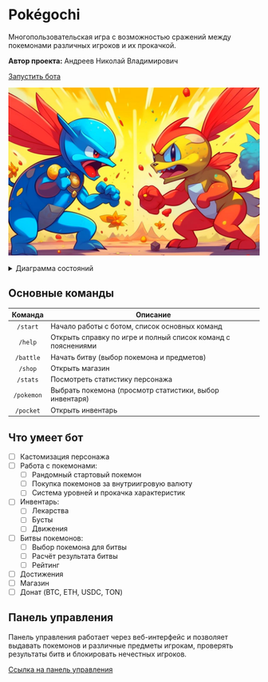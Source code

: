 # Pokégochi

Многопользовательская игра с возможностью сражений между покемонами различных игроков и их прокачкой.

**Автор проекта:** Андреев Николай Владимирович

[Запустить бота](https://t.me/PokegochiBot)

![Главная картинка](hero.jpg)

<details>
  <summary>Диаграмма состояний</summary>

```mermaid
 stateDiagram-v2
    [*] --> /start
    /start --> CreateCharacter
    CreateCharacter --> GetStartPokemon
    GetStartPokemon --> MainMenu
    
    MainMenu --> ManagePokemons
    MainMenu --> Inventory
    MainMenu --> Arena
    MainMenu --> Shop
    MainMenu --> ChangeCharacter
    MainMenu --> Donate
    
    ManagePokemons --> SelectPokemon
    SelectPokemon --> ChangeName
    SelectPokemon --> ApplyInventory
    SelectPokemon --> FreePokemon
    SelectPokemon --> SendPokemon
    ChangeName --> SelectPokemon
    ApplyInventory --> ApplyInventory
    ApplyInventory --> SelectPokemon
    FreePokemon --> SelectPokemon
    SendPokemon --> SelectReceiver
    SelectReceiver --> Send
    Send --> SelectPokemon
```

</details>

## Основные команды

|  Команда   | Описание                                                     |
|:----------:|--------------------------------------------------------------|
|  `/start`  | Начало работы с ботом, список основных команд                |
|  `/help`   | Открыть справку по игре и полный список команд с пояснениями |
| `/battle`  | Начать битву (выбор покемона и предметов)                    |
|  `/shop`   | Открыть магазин                                              |
|  `/stats`  | Посмотреть статистику персонажа                              |
| `/pokemon` | Выбрать покемона (просмотр статистики, выбор инвентаря)      |
| `/pocket`  | Открыть инвентарь                                            |

## Что умеет бот

- [ ] Кастомизация персонажа
- [ ] Работа с покемонами:
  - [ ] Рандомный стартовый покемон
  - [ ] Покупка покемонов за внутриигровую валюту
  - [ ] Система уровней и прокачка характеристик
- [ ] Инвентарь:
  - [ ] Лекарства
  - [ ] Бусты
  - [ ] Движения
- [ ] Битвы покемонов:
  - [ ] Выбор покемона для битвы
  - [ ] Расчёт результата битвы
  - [ ] Рейтинг
- [ ] Достижения
- [ ] Магазин
- [ ] Донат (BTC, ETH, USDC, TON)

## Панель управления

Панель управления работает через веб-интерфейс и позволяет выдавать покемонов и различные предметы игрокам, проверять результаты битв и блокировать нечестных игроков.

[Ссылка на панель управления](https://www.youtube.com/watch?v=dQw4w9WgXcQ)
